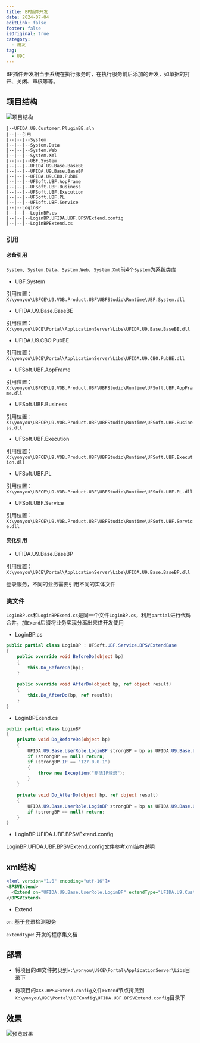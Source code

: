 ```yaml
---
title: BP插件开发
date: 2024-07-04
editLink: false
footer: false
isOriginal: true
category:
  - 用友
tag:
  - U9C
---
```


BP插件开发相当于系统在执行服务时，在执行服务前后添加的开发，如单据的打开、关闭、审核等等。

## 项目结构

![项目结构](https://nas.ilyl.life:8092/yonyou/u9c/plugin/bp/u9c-bp-plugin-code.png)

```
|--UFIDA.U9.Customer.PluginBE.sln
|--|--引用
|--|--|--System
|--|--|--System.Data
|--|--|--System.Web
|--|--|--System.Xml
|--|--|--UBF.System
|--|--|--UFIDA.U9.Base.BaseBE
|--|--|--UFIDA.U9.Base.BaseBP
|--|--|--UFIDA.U9.CBO.PubBE
|--|--|--UFSoft.UBF.AopFrame
|--|--|--UFSoft.UBF.Business
|--|--|--UFSoft.UBF.Execution
|--|--|--UFSoft.UBF.PL
|--|--|--UFSoft.UBF.Service
|--|--LoginBP
|--|--|--LoginBP.cs
|--|--|--LoginBP.UFIDA.UBF.BPSVExtend.config
|--|--|--LoginBPExtend.cs
```

### 引用

#### 必备引用

`System`、`System.Data`、`System.Web`、`System.Xml`前4个`System`为系统类库

- UBF.System

引用位置：`X:\yonyou\UBFCE\U9.VOB.Product.UBF\UBFStudio\Runtime\UBF.System.dll`

- UFIDA.U9.Base.BaseBE

引用位置：`X:\yonyou\U9CE\Portal\ApplicationServer\Libs\UFIDA.U9.Base.BaseBE.dll`

- UFIDA.U9.CBO.PubBE

引用位置：`X:\yonyou\U9CE\Portal\ApplicationServer\Libs\UFIDA.U9.CBO.PubBE.dll`

- UFSoft.UBF.AopFrame

引用位置：`X:\yonyou\UBFCE\U9.VOB.Product.UBF\UBFStudio\Runtime\UFSoft.UBF.AopFrame.dll`

- UFSoft.UBF.Business

引用位置：`X:\yonyou\UBFCE\U9.VOB.Product.UBF\UBFStudio\Runtime\UFSoft.UBF.Business.dll`

- UFSoft.UBF.Execution

引用位置：`X:\yonyou\UBFCE\U9.VOB.Product.UBF\UBFStudio\Runtime\UFSoft.UBF.Execution.dll`

- UFSoft.UBF.PL

引用位置：`X:\yonyou\UBFCE\U9.VOB.Product.UBF\UBFStudio\Runtime\UFSoft.UBF.PL.dll`

- UFSoft.UBF.Service

引用位置：`X:\yonyou\UBFCE\U9.VOB.Product.UBF\UBFStudio\Runtime\UFSoft.UBF.Service.dll`

#### 变化引用

- UFIDA.U9.Base.BaseBP

引用位置：`X:\yonyou\U9CE\Portal\ApplicationServer\Libs\UFIDA.U9.Base.BaseBP.dll`

登录服务，不同的业务需要引用不同的实体文件

### 类文件

`LoginBP.cs`和`LoginBPExend.cs`是同一个文件`LoginBP.cs`，利用`partial`进行代码合并，加`Exend`后缀将业务实现分离出来供开发使用

- LoginBP.cs

```cs
public partial class LoginBP : UFSoft.UBF.Service.BPSVExtendBase
{
    public override void BeforeDo(object bp)
    {
        this.Do_BeforeDo(bp);
    }
    
    public override void AfterDo(object bp, ref object result)
    {
        this.Do_AfterDo(bp, ref result);
    }
}
```

- LoginBPExend.cs

```cs
public partial class LoginBP
{
    private void Do_BeforeDo(object bp)
    {
        UFIDA.U9.Base.UserRole.LoginBP strongBP = bp as UFIDA.U9.Base.UserRole.LoginBP;                    
        if (strongBP == null) return;
        if (strongBP.IP == "127.0.0.1")
        {
            throw new Exception("非法IP登录");
        }
    }
    
    private void Do_AfterDo(object bp, ref object result)
    {
        UFIDA.U9.Base.UserRole.LoginBP strongBP = bp as UFIDA.U9.Base.UserRole.LoginBP;                    
        if (strongBP == null) return;       
    }
}
```

- LoginBP.UFIDA.UBF.BPSVExtend.config

LoginBP.UFIDA.UBF.BPSVExtend.config文件参考xml结构说明

## xml结构

```xml
<?xml version="1.0" encoding="utf-16"?>
<BPSVExtend>
  <Extend on="UFIDA.U9.Base.UserRole.LoginBP" extendType="UFIDA.U9.Customer.LoginPluginBP.LoginBP,UFIDA.U9.Customer.LoginPluginBP.dll" />
</BPSVExtend>
```

- Extend

`on`: 基于登录检测服务

`extendType`: 开发的程序集文档

## 部署

- 将项目的dll文件拷贝到`x:\yonyou\U9CE\Portal\ApplicationServer\Libs`目录下

- 将项目的`XXX.BPSVExtend.config`文件`Extend`节点拷贝到`X:\yonyou\U9C\Portal\UBFConfig\UFIDA.UBF.BPSVExtend.config`目录下

## 效果

![预览效果](https://nas.ilyl.life:8092/yonyou/u9c/plugin/bp/u9c-bp-plugin.gif)